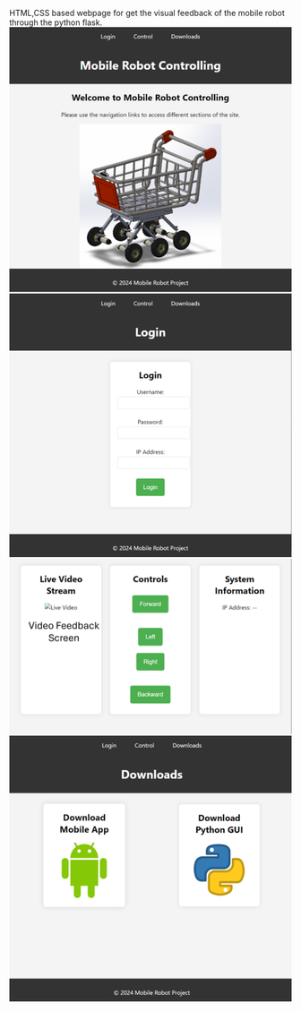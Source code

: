 HTML,CSS based webpage for get the visual feedback of the mobile robot through the python flask.
![image alt](https://github.com/KAKGayan/Mobile_Robot_Web_Page/blob/e9096c9c2af5b293a8504f14104b709a25419852/login.png)
![image alt](https://github.com/KAKGayan/Mobile_Robot_Web_Page/blob/e9096c9c2af5b293a8504f14104b709a25419852/register.png)
![image alt](https://github.com/KAKGayan/Mobile_Robot_Web_Page/blob/e9096c9c2af5b293a8504f14104b709a25419852/controlling.png)
![image alt](https://github.com/KAKGayan/Mobile_Robot_Web_Page/blob/e9096c9c2af5b293a8504f14104b709a25419852/download.png)
